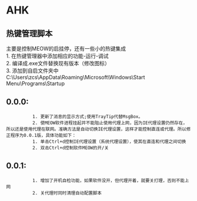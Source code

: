 AHK
===================================
热键管理脚本
-----------------------------------
主要是控制MEOW的启挂停，还有一些小的热键集成				
			  1. 在热键管理器中添加相应的功能-运行-调试		
			  2. 编译成.exe文件替换现有版本（修改图标）		
			  3. 添加到自启文件夹中C:\Users\zcs\AppData\Roaming\Microsoft\Windows\Start Menu\Programs\Startup  
## 0.0.0:  
			  1. 更新了消息的显示方式;使用TrayTip代替MsgBox。  
			  2. 使MEOW软件进程挂起并不能阻止使用代理上网，因为IE代理设置仍然存在，所以还是使用代理在联网。准确方法是自动切换IE代理设置，这样才能控制直连或代理。所以修正程序为0.0.1版，具体功能如下：  
			  1. 单击Ctrl+d控制IE代理设置（系统代理设置），使其在直连和代理之间切换
			  2. 双击Ctrl+d控制软件MEOW的开/关  
## 0.0.1:
			  1. 增加了开机自检功能，如果软件没开，但代理开着，就要关打理，否则不能上网  
			  2. 关代理时同时清理自动配置脚本
